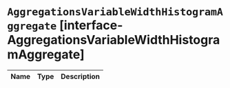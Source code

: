 # `AggregationsVariableWidthHistogramAggregate` [interface-AggregationsVariableWidthHistogramAggregate]

| Name | Type | Description |
| - | - | - |

